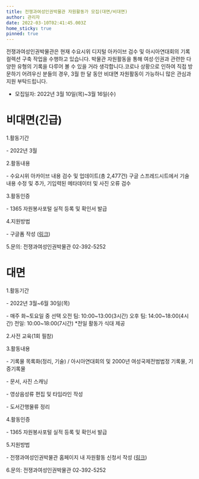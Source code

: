 ```yaml
---
title: 전쟁과여성인권박물관 자원활동가 모집(대면/비대면)
author: 관리자
date: 2022-03-10T02:41:45.003Z
home_sticky: true
pinned: true
---
```

전쟁과여성인권박물관은 현재 수요시위 디지털 아카이브 검수 및 아시아연대회의 기록 컬렉션 구축 작업을 수행하고 있습니다. 박물관 자원활동을 통해 여성·인권과 관련한 다양한 유형의 기록을 다루어 볼 수 있을 거라 생각합니다.코로나 상황으로 인하여 직접 방문하기 어려우신 분들의 경우, 3월 한 달 동안 비대면 자원활동이 가능하니 많은 관심과 지원 부탁드립니다.

* 모집일자: 2022년 3월 10일(목)~3월 16일(수)







# **비대면(긴급)**

1.활동기간

\- 2022년 3월

2.활동내용

\- 수요시위 아카이브 내용 검수 및 업데이트(총 2,477건)
구글 스프레드시트에서 기술내용 수정 및 추가, 기입력된 메타데이터 및 사진 오류 검수

3.활동인증

\- 1365 자원봉사포털 실적 등록 및 확인서 발급

4.지원방법

\- 구글폼 작성 ([링크](https://forms.gle/CfC8yZFcNybHKVuG6))

5.문의: 전쟁과여성인권박물관 02-392-5252







# **대면**

1.활동기간

\- 2022년 3월~6월 30일(목)

\- 매주 화\~토요일 중 선택
	오전 팀: 10:00\~13:00(3시간)
	오후 팀: 14:00\~18:00(4시간)
	전일: 10:00\~18:00(7시간)
	*전일 활동가 식대 제공

2.사전 교육(1회 필참)

3.활동내용

\- 기록물 목록화(정리, 기술) / 아시아연대회의 및 2000년 여성국제전범법정 기록물, 기증기록물

\- 문서, 사진 스캐닝

\- 영상음성류 편집 및 타임라인 작성

\- 도서간행물류 정리

4.활동인증

\- 1365 자원봉사포털 실적 등록 및 확인서 발급

5.지원방법

\- 전쟁과여성인권박물관 홈페이지 내 자원활동 신청서 작성 ([링크](https://womenandwarmuseum.net/connect/volunteer/))

6.문의: 전쟁과여성인권박물관 02-392-5252